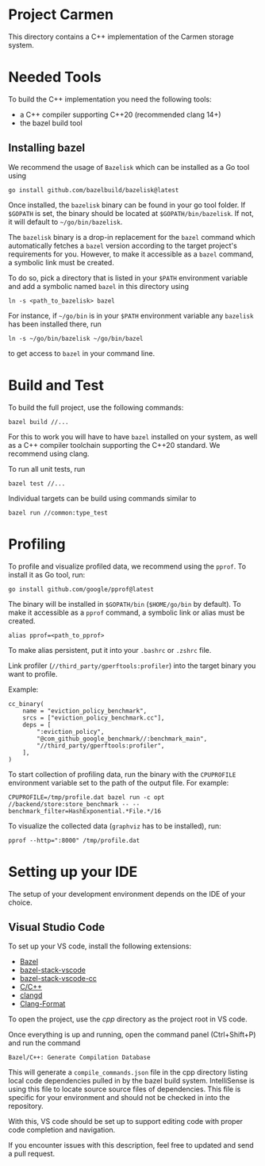 # Project Carmen
This directory contains a C++ implementation of the Carmen storage system.

# Needed Tools
To build the C++ implementation you need the following tools:
 - a C++ compiler supporting C++20 (recommended clang 14+)
 - the bazel build tool

## Installing bazel
We recommend the usage of `Bazelisk` which can be installed as a Go tool using
```
go install github.com/bazelbuild/bazelisk@latest
```
Once installed, the `bazelisk` binary can be found in your go tool folder. If
`$GOPATH` is set, the binary should be located at `$GOPATH/bin/bazelisk`. If
not, it will default to `~/go/bin/bazelisk`.

The `bazelisk` binary is a drop-in replacement for the `bazel` command which
automatically fetches a `bazel` version according to the target project's
requirements for you. However, to make it accessible as a `bazel` command, a
symbolic link must be created.

To do so, pick a directory that is listed in your `$PATH` environment variable
and add a symbolic named `bazel` in this directory using
```
ln -s <path_to_bazelisk> bazel
```
For instance, if `~/go/bin` is in your `$PATH` environment variable any
`bazelisk` has been installed there, run
```
ln -s ~/go/bin/bazelisk ~/go/bin/bazel
```
to get access to `bazel` in your command line.

# Build and Test
To build the full project, use the following commands:
```
bazel build //...
```

For this to work you will have to have `bazel` installed on your system,
as well as a C++ compiler toolchain supporting the C++20 standard. We
recommend using clang.

To run all unit tests, run
```
bazel test //...
```

Individual targets can be build using commands similar to
```
bazel run //common:type_test
```

# Profiling
To profile and visualize profiled data, we recommend using the `pprof`.
To install it as Go tool, run:
```
go install github.com/google/pprof@latest
```

The binary will be installed in `$GOPATH/bin` (`$HOME/go/bin` by default). To 
make it accessible as a `pprof` command, a symbolic link or alias must be created.
```
alias pprof=<path_to_pprof>
```
To make alias persistent, put it into your `.bashrc` or `.zshrc` file.

Link profiler (`//third_party/gperftools:profiler`) into the target binary you 
want to profile.

Example:
```
cc_binary(
    name = "eviction_policy_benchmark",
    srcs = ["eviction_policy_benchmark.cc"],
    deps = [
        ":eviction_policy",
        "@com_github_google_benchmark//:benchmark_main",
        "//third_party/gperftools:profiler",
    ],
)
```
To start collection of profiling data, run the binary with the `CPUPROFILE` 
environment variable set to the path of the output file. For example:
```
CPUPROFILE=/tmp/profile.dat bazel run -c opt //backend/store:store_benchmark -- --benchmark_filter=HashExponential.*File.*/16
```

To visualize the collected data (`graphviz` has to be installed), run:
```
pprof --http=":8000" /tmp/profile.dat
```

# Setting up your IDE
The setup of your development environment depends on the IDE of your choice.

## Visual Studio Code
To set up your VS code, install the following extensions:
 - [Bazel](https://marketplace.visualstudio.com/items?itemName=BazelBuild.vscode-bazel)
 - [bazel-stack-vscode](https://marketplace.visualstudio.com/items?itemName=StackBuild.bazel-stack-vscode)
 - [bazel-stack-vscode-cc](https://marketplace.visualstudio.com/items?itemName=StackBuild.bazel-stack-vscode-cc)
 - [C/C++](https://marketplace.visualstudio.com/items?itemName=ms-vscode.cpptools)
 - [clangd](https://marketplace.visualstudio.com/items?itemName=llvm-vs-code-extensions.vscode-clangd)
 - [Clang-Format](https://marketplace.visualstudio.com/items?itemName=xaver.clang-format)

To open the project, use the *cpp* directory as the project root in VS code.

Once everything is up and running, open the command panel (Ctrl+Shift+P) and run the command
```
Bazel/C++: Generate Compilation Database
```
This will generate a `compile_commands.json` file in the cpp directory listing local code
dependencies pulled in by the bazel build system. IntelliSense is using this file to locate
source source files of dependencies. This file is specific for your environment and should
not be checked in into the repository.

With this, VS code should be set up to support editing code with proper code completion and
navigation.

If you encounter issues with this description, feel free to updated and send a pull request.